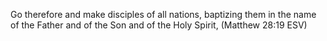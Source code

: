  Go therefore and make disciples of all nations, baptizing them in  the name of the Father and of the Son and of the Holy Spirit,
 (Matthew 28:19 ESV)
